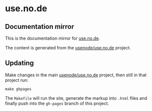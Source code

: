 # use.no.de

## Documentation mirror

This is the documentation mirror for [use.no.de](http://use.no.de).

The content is generated from the [usenode/use.no.de](https://github.com/usenode/use.no.de) project.

## Updating

Make changes in the main [usenode/use.no.de](https://github.com/usenode/use.no.de) project, then still in that project run:

    make ghpages

The `Makefile` will run the site, generate the markup into `.html` files and finally push into the `gh-pages` branch of this project.
